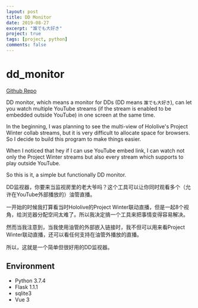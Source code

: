 ```yaml
---
layout: post
title: DD Monitor
date: 2019-08-27
excerpt: "誰でも大好き"
project: true
tags: [project, python]
comments: false
---
```

# dd_monitor

[Github Repo](https://github.com/AyakuraYuki/dd_monitor)

DD monitor, which means a monitor for DDs (DD means `誰でも大好き`), can let you watch multiple YouTube streams (if the stream is enabled to be embedded outside YouTube) in one screen at the same time.

In the beginning, I was planning to see the multi-view of Hololive's Project Winter collab streams, but it is very difficult to allocate space for browsers. So I decide to build this program to make things easier.

When I noticed that hey if I can use YouTube embed link, I can watch not only the Project Winter streams but also every stream which supports to play outside YouTube.

So this is it, a simple but functionally DD monitor.

DD监视器，你要来当监视房里的老大爷吗？这个工具可以让你同时观看多个（允许在YouTube外部播放的）油管直播。

一开始的时候我打算看当时Hololive的Project Winter联动直播，但是一起8个视角，给浏览器分配空间太难了。所以我决定搞一个工具来把事情变得容易解决。

然而当我注意到，当我使用油管的外部嵌入链接时，我不但可以用来看Project Winter联动直播，还可以看任何支持在油管外播放的直播。

所以，这就是一个简单但很好用的DD监视器。

## Environment

- Python 3.7.4
- Flask 1.1.1
- sqlite3
- Vue 3
